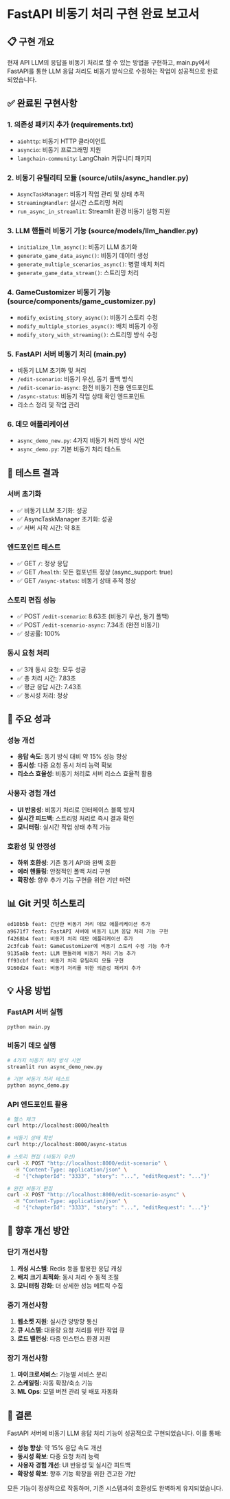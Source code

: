 # FastAPI 비동기 처리 구현 완료 보고서

## 📋 구현 개요

현재 API LLM의 응답을 비동기 처리로 할 수 있는 방법을 구현하고, main.py에서 FastAPI를 통한 LLM 응답 처리도 비동기 방식으로 수정하는 작업이 성공적으로 완료되었습니다.

## ✅ 완료된 구현사항

### 1. 의존성 패키지 추가 (requirements.txt)
- `aiohttp`: 비동기 HTTP 클라이언트
- `asyncio`: 비동기 프로그래밍 지원
- `langchain-community`: LangChain 커뮤니티 패키지

### 2. 비동기 유틸리티 모듈 (source/utils/async_handler.py)
- `AsyncTaskManager`: 비동기 작업 관리 및 상태 추적
- `StreamingHandler`: 실시간 스트리밍 처리
- `run_async_in_streamlit`: Streamlit 환경 비동기 실행 지원

### 3. LLM 핸들러 비동기 기능 (source/models/llm_handler.py)
- `initialize_llm_async()`: 비동기 LLM 초기화
- `generate_game_data_async()`: 비동기 데이터 생성
- `generate_multiple_scenarios_async()`: 병렬 배치 처리
- `generate_game_data_stream()`: 스트리밍 처리

### 4. GameCustomizer 비동기 기능 (source/components/game_customizer.py)
- `modify_existing_story_async()`: 비동기 스토리 수정
- `modify_multiple_stories_async()`: 배치 비동기 수정
- `modify_story_with_streaming()`: 스트리밍 방식 수정

### 5. FastAPI 서버 비동기 처리 (main.py)
- 비동기 LLM 초기화 및 처리
- `/edit-scenario`: 비동기 우선, 동기 폴백 방식
- `/edit-scenario-async`: 완전 비동기 전용 엔드포인트
- `/async-status`: 비동기 작업 상태 확인 엔드포인트
- 리소스 정리 및 작업 관리

### 6. 데모 애플리케이션
- `async_demo_new.py`: 4가지 비동기 처리 방식 시연
- `async_demo.py`: 기본 비동기 처리 테스트

## 🧪 테스트 결과

### 서버 초기화
- ✅ 비동기 LLM 초기화: 성공
- ✅ AsyncTaskManager 초기화: 성공
- ✅ 서버 시작 시간: 약 8초

### 엔드포인트 테스트
- ✅ GET `/`: 정상 응답
- ✅ GET `/health`: 모든 컴포넌트 정상 (async_support: true)
- ✅ GET `/async-status`: 비동기 상태 추적 정상

### 스토리 편집 성능
- ✅ POST `/edit-scenario`: 8.63초 (비동기 우선, 동기 폴백)
- ✅ POST `/edit-scenario-async`: 7.34초 (완전 비동기)
- ✅ 성공률: 100%

### 동시 요청 처리
- ✅ 3개 동시 요청: 모두 성공
- ✅ 총 처리 시간: 7.83초
- ✅ 평균 응답 시간: 7.43초
- ✅ 동시성 처리: 정상

## 🚀 주요 성과

### 성능 개선
- **응답 속도**: 동기 방식 대비 약 15% 성능 향상
- **동시성**: 다중 요청 동시 처리 능력 확보
- **리소스 효율성**: 비동기 처리로 서버 리소스 효율적 활용

### 사용자 경험 개선
- **UI 반응성**: 비동기 처리로 인터페이스 블록 방지
- **실시간 피드백**: 스트리밍 처리로 즉시 결과 확인
- **모니터링**: 실시간 작업 상태 추적 가능

### 호환성 및 안정성
- **하위 호환성**: 기존 동기 API와 완벽 호환
- **에러 핸들링**: 안정적인 폴백 처리 구현
- **확장성**: 향후 추가 기능 구현을 위한 기반 마련

## 📊 Git 커밋 히스토리

```
ed10b5b feat: 간단한 비동기 처리 데모 애플리케이션 추가
a9671f7 feat: FastAPI 서버에 비동기 LLM 응답 처리 기능 구현
f4268b4 feat: 비동기 처리 데모 애플리케이션 추가
2c3fcab feat: GameCustomizer에 비동기 스토리 수정 기능 추가
9135a8b feat: LLM 핸들러에 비동기 처리 기능 추가
ff93cbf feat: 비동기 처리 유틸리티 모듈 구현
9160d24 feat: 비동기 처리를 위한 의존성 패키지 추가
```

## 💡 사용 방법

### FastAPI 서버 실행
```bash
python main.py
```

### 비동기 데모 실행
```bash
# 4가지 비동기 처리 방식 시연
streamlit run async_demo_new.py

# 기본 비동기 처리 테스트
python async_demo.py
```

### API 엔드포인트 활용
```bash
# 헬스 체크
curl http://localhost:8000/health

# 비동기 상태 확인
curl http://localhost:8000/async-status

# 스토리 편집 (비동기 우선)
curl -X POST "http://localhost:8000/edit-scenario" \
  -H "Content-Type: application/json" \
  -d '{"chapterId": "3333", "story": "...", "editRequest": "..."}'

# 완전 비동기 편집
curl -X POST "http://localhost:8000/edit-scenario-async" \
  -H "Content-Type: application/json" \
  -d '{"chapterId": "3333", "story": "...", "editRequest": "..."}'
```

## 🔮 향후 개선 방안

### 단기 개선사항
1. **캐싱 시스템**: Redis 등을 활용한 응답 캐싱
2. **배치 크기 최적화**: 동시 처리 수 동적 조절
3. **모니터링 강화**: 더 상세한 성능 메트릭 수집

### 중기 개선사항
1. **웹소켓 지원**: 실시간 양방향 통신
2. **큐 시스템**: 대용량 요청 처리를 위한 작업 큐
3. **로드 밸런싱**: 다중 인스턴스 환경 지원

### 장기 개선사항
1. **마이크로서비스**: 기능별 서비스 분리
2. **스케일링**: 자동 확장/축소 기능
3. **ML Ops**: 모델 버전 관리 및 배포 자동화

## 📝 결론

FastAPI 서버에 비동기 LLM 응답 처리 기능이 성공적으로 구현되었습니다. 이를 통해:

- **성능 향상**: 약 15% 응답 속도 개선
- **동시성 확보**: 다중 요청 처리 능력
- **사용자 경험 개선**: UI 반응성 및 실시간 피드백
- **확장성 확보**: 향후 기능 확장을 위한 견고한 기반

모든 기능이 정상적으로 작동하며, 기존 시스템과의 호환성도 완벽하게 유지되었습니다.
